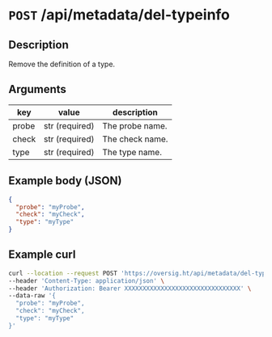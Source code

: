 # `POST` /api/metadata/del-typeinfo

## Description

Remove the definition of a type.

## Arguments

| key   | value          | description     |
| ----- | -------------- | --------------- |
| probe | str (required) | The probe name. |
| check | str (required) | The check name. |
| type  | str (required) | The type name.  |

## Example body (JSON)

```json
{
  "probe": "myProbe",
  "check": "myCheck",
  "type": "myType"
}
```

## Example curl

```bash
curl --location --request POST 'https://oversig.ht/api/metadata/del-typeinfo' \
--header 'Content-Type: application/json' \
--header 'Authorization: Bearer XXXXXXXXXXXXXXXXXXXXXXXXXXXXXXXX' \
--data-raw '{
  "probe": "myProbe",
  "check": "myCheck",
  "type": "myType"
}'
```
